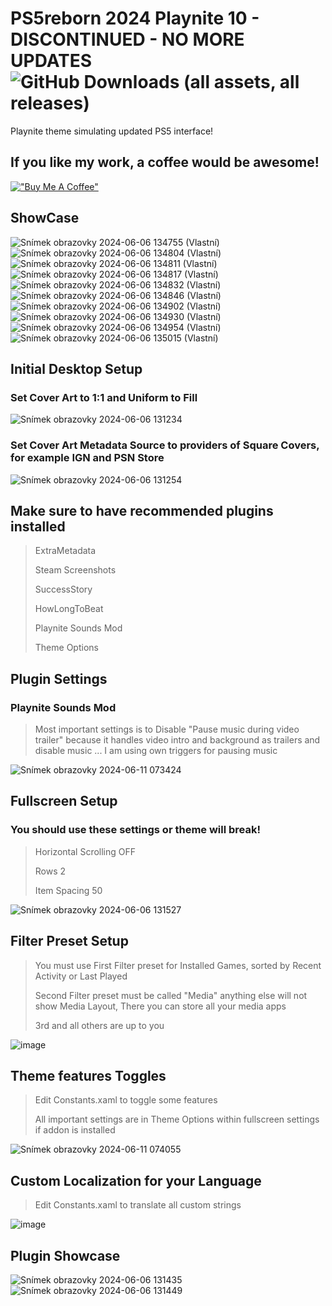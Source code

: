 # PS5reborn 2024 Playnite 10 - DISCONTINUED - NO MORE UPDATES ![GitHub Downloads (all assets, all releases)](https://img.shields.io/github/downloads/saVantCZ/PS5reborn/total?style=flat-square&logo=playstation&label=Total%20Downloads&link=https%3A%2F%2Fgithub.com%2FsaVantCZ%2FPS5reborn%2Freleases)


Playnite theme simulating updated PS5 interface!

## If you like my work, a coffee would be awesome!
[!["Buy Me A Coffee"](https://www.buymeacoffee.com/assets/img/custom_images/orange_img.png)](https://www.buymeacoffee.com/MtbivzU)

## ShowCase
![Snímek obrazovky 2024-06-06 134755 (Vlastní)](https://github.com/saVantCZ/PS5reborn/assets/97293893/5cc3b4b5-9e8d-46cf-a556-9f3a243801a2)![Snímek obrazovky 2024-06-06 134804 (Vlastní)](https://github.com/saVantCZ/PS5reborn/assets/97293893/161dc907-fc91-4be6-9093-b7c635db1b2f)![Snímek obrazovky 2024-06-06 134811 (Vlastní)](https://github.com/saVantCZ/PS5reborn/assets/97293893/f0b29743-1c08-4804-bf65-f526c3e8f2a4)![Snímek obrazovky 2024-06-06 134817 (Vlastní)](https://github.com/saVantCZ/PS5reborn/assets/97293893/507ac78e-5688-4be3-8890-91811dd6fe50)![Snímek obrazovky 2024-06-06 134832 (Vlastní)](https://github.com/saVantCZ/PS5reborn/assets/97293893/a5c57183-db5c-4174-b34c-deeb0253780b)![Snímek obrazovky 2024-06-06 134846 (Vlastní)](https://github.com/saVantCZ/PS5reborn/assets/97293893/a874d02e-80c4-4cc4-91f5-830a2a770ff1)![Snímek obrazovky 2024-06-06 134902 (Vlastní)](https://github.com/saVantCZ/PS5reborn/assets/97293893/6058bd73-8698-44f2-b601-71cb519d52e9)![Snímek obrazovky 2024-06-06 134930 (Vlastní)](https://github.com/saVantCZ/PS5reborn/assets/97293893/bea7137f-1658-4c34-86a5-f0a118a67154)![Snímek obrazovky 2024-06-06 134954 (Vlastní)](https://github.com/saVantCZ/PS5reborn/assets/97293893/f1d57b65-5b28-42ed-8883-0fccd9cddb3c)![Snímek obrazovky 2024-06-06 135015 (Vlastní)](https://github.com/saVantCZ/PS5reborn/assets/97293893/afd92786-cb99-4820-be62-85ef95ebaa36)

## Initial Desktop Setup
### Set Cover Art to 1:1 and Uniform to Fill
![Snímek obrazovky 2024-06-06 131234](https://github.com/saVantCZ/PS5reborn/assets/97293893/0bade346-df0b-4771-bff4-3de694b46bac)
### Set Cover Art Metadata Source to providers of Square Covers, for example IGN and PSN Store
![Snímek obrazovky 2024-06-06 131254](https://github.com/saVantCZ/PS5reborn/assets/97293893/4d41a4f0-1287-4251-b268-63154a909dcf)
## Make sure to have recommended plugins installed
> ExtraMetadata
> 
> Steam Screenshots
> 
> SuccessStory
> 
> HowLongToBeat
> 
> Playnite Sounds Mod
>
> Theme Options

## Plugin Settings
### Playnite Sounds Mod
> Most important settings is to Disable "Pause music during video trailer" 
> because it handles video intro and background as trailers and disable music ...
> I am using own triggers for pausing music

![Snímek obrazovky 2024-06-11 073424](https://github.com/saVantCZ/PS5reborn/assets/97293893/72a9f34e-8cec-449a-8593-ae2848efad4e)

## Fullscreen Setup
### You should use these settings or theme will break!
> Horizontal Scrolling OFF
> 
> Rows 2
> 
> Item Spacing 50

![Snímek obrazovky 2024-06-06 131527](https://github.com/saVantCZ/PS5reborn/assets/97293893/4245e6cf-6e47-4207-ac51-36b15c543d13)

## Filter Preset Setup
> You must use First Filter preset for Installed Games, sorted by Recent Activity or Last Played
> 
> Second Filter preset must be called "Media" anything else will not show Media Layout, There you can store all your media apps
> 
> 3rd and all others are up to you

![image](https://github.com/saVantCZ/PS5reborn/assets/97293893/39606abe-6e64-401e-86d2-8b13957096d6)

## Theme features Toggles
> Edit Constants.xaml to toggle some features
>
> All important settings are in Theme Options within fullscreen settings if addon is installed


![Snímek obrazovky 2024-06-11 074055](https://github.com/saVantCZ/PS5reborn/assets/97293893/dcf4b14d-c8b2-4efc-a698-ebfc8db33cdf)


## Custom Localization for your Language
> Edit Constants.xaml to translate all custom strings
> 

![image](https://github.com/saVantCZ/PS5reborn/assets/97293893/ea40f515-932e-49a4-8af1-3bca9051d815)



## Plugin Showcase
![Snímek obrazovky 2024-06-06 131435](https://github.com/saVantCZ/PS5reborn/assets/97293893/e6a3ce47-5aac-4be4-810c-3d8d45453dad)
![Snímek obrazovky 2024-06-06 131449](https://github.com/saVantCZ/PS5reborn/assets/97293893/763b6bb0-1213-4f6a-aa9d-122ba419ac22)


